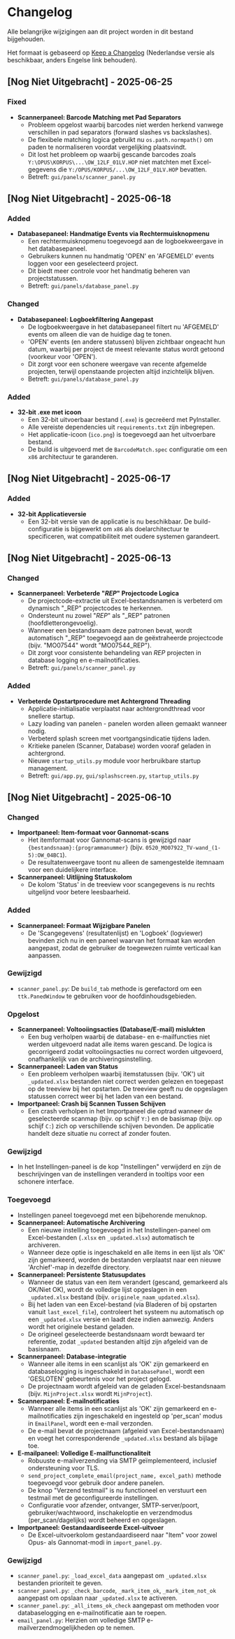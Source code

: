 # Changelog

Alle belangrijke wijzigingen aan dit project worden in dit bestand bijgehouden.

Het formaat is gebaseerd op [Keep a Changelog](https://keepachangelog.com/nl/1.0.0/) (Nederlandse versie als beschikbaar, anders Engelse link behouden).

## [Nog Niet Uitgebracht] - 2025-06-25

### Fixed
- **Scannerpaneel: Barcode Matching met Pad Separators**
  - Probleem opgelost waarbij barcodes niet werden herkend vanwege verschillen in pad separators (forward slashes vs backslashes).
  - De flexibele matching logica gebruikt nu `os.path.normpath()` om paden te normaliseren voordat vergelijking plaatsvindt.
  - Dit lost het probleem op waarbij gescande barcodes zoals `Y:\OPUS\KORPUS\...\OW_12LF_01LV.HOP` niet matchten met Excel-gegevens die `Y:/OPUS/KORPUS/...\OW_12LF_01LV.HOP` bevatten.
  - Betreft: `gui/panels/scanner_panel.py`

## [Nog Niet Uitgebracht] - 2025-06-18

### Added
- **Databasepaneel: Handmatige Events via Rechtermuisknopmenu**
  - Een rechtermuisknopmenu toegevoegd aan de logboekweergave in het databasepaneel.
  - Gebruikers kunnen nu handmatig 'OPEN' en 'AFGEMELD' events loggen voor een geselecteerd project.
  - Dit biedt meer controle voor het handmatig beheren van projectstatussen.
  - Betreft: `gui/panels/database_panel.py`

### Changed
- **Databasepaneel: Logboekfiltering Aangepast**
  - De logboekweergave in het databasepaneel filtert nu 'AFGEMELD' events om alleen die van de huidige dag te tonen.
  - 'OPEN' events (en andere statussen) blijven zichtbaar ongeacht hun datum, waarbij per project de meest relevante status wordt getoond (voorkeur voor 'OPEN').
  - Dit zorgt voor een schonere weergave van recente afgemelde projecten, terwijl openstaande projecten altijd inzichtelijk blijven.
  - Betreft: `gui/panels/database_panel.py`


### Added
- **32-bit .exe met icoon**
  - Een 32-bit uitvoerbaar bestand (`.exe`) is gecreëerd met PyInstaller.
  - Alle vereiste dependencies uit `requirements.txt` zijn inbegrepen.
  - Het applicatie-icoon (`ico.png`) is toegevoegd aan het uitvoerbare bestand.
  - De build is uitgevoerd met de `BarcodeMatch.spec` configuratie om een `x86` architectuur te garanderen.

## [Nog Niet Uitgebracht] - 2025-06-17

### Added
- **32-bit Applicatieversie**
  - Een 32-bit versie van de applicatie is nu beschikbaar. De build-configuratie is bijgewerkt om `x86` als doelarchitectuur te specificeren, wat compatibiliteit met oudere systemen garandeert.

## [Nog Niet Uitgebracht] - 2025-06-13

### Changed
- **Scannerpaneel: Verbeterde "_REP_" Projectcode Logica**
  - De projectcode-extractie uit Excel-bestandsnamen is verbeterd om dynamisch "_REP" projectcodes te herkennen.
  - Ondersteunt nu zowel "_REP_" als "_REP" patronen (hoofdletterongevoelig).
  - Wanneer een bestandsnaam deze patronen bevat, wordt automatisch "_REP" toegevoegd aan de geëxtraheerde projectcode (bijv. "MO07544" wordt "MO07544_REP").
  - Dit zorgt voor consistente behandeling van _REP_ projecten in database logging en e-mailnotificaties.
  - Betreft: `gui/panels/scanner_panel.py`

### Added
- **Verbeterde Opstartprocedure met Achtergrond Threading**
  - Applicatie-initialisatie verplaatst naar achtergrondthread voor snellere startup.
  - Lazy loading van panelen - panelen worden alleen gemaakt wanneer nodig.
  - Verbeterd splash screen met voortgangsindicatie tijdens laden.
  - Kritieke panelen (Scanner, Database) worden vooraf geladen in achtergrond.
  - Nieuwe `startup_utils.py` module voor herbruikbare startup management.
  - Betreft: `gui/app.py`, `gui/splashscreen.py`, `startup_utils.py`

## [Nog Niet Uitgebracht] - 2025-06-10

### Changed
- **Importpaneel: Item-formaat voor Gannomat-scans**
    - Het itemformaat voor Gannomat-scans is gewijzigd naar `{bestandsnaam}:{programmanummer}` (bijv. `0520_MO07922_TV-wand_(1-5):OW_04BC1`).
    - De resultatenweergave toont nu alleen de samengestelde itemnaam voor een duidelijkere interface.
- **Scannerpaneel: Uitlijning Statuskolom**
    - De kolom 'Status' in de treeview voor scangegevens is nu rechts uitgelijnd voor betere leesbaarheid.

### Added
- **Scannerpaneel: Formaat Wijzigbare Panelen**
    - De 'Scangegevens' (resultatenlijst) en 'Logboek' (logviewer) bevinden zich nu in een paneel waarvan het formaat kan worden aangepast, zodat de gebruiker de toegewezen ruimte verticaal kan aanpassen.

### Gewijzigd
- `scanner_panel.py`: De `build_tab` methode is gerefactord om een `ttk.PanedWindow` te gebruiken voor de hoofdinhoudsgebieden.

### Opgelost
- **Scannerpaneel: Voltooiingsacties (Database/E-mail) mislukten**
  - Een bug verholpen waarbij de database- en e-mailfuncties niet werden uitgevoerd nadat alle items waren gescand. De logica is gecorrigeerd zodat voltooiingsacties nu correct worden uitgevoerd, onafhankelijk van de archiveringsinstelling.
- **Scannerpaneel: Laden van Status**
    - Een probleem verholpen waarbij itemstatussen (bijv. 'OK') uit `_updated.xlsx` bestanden niet correct werden gelezen en toegepast op de treeview bij het opstarten. De treeview geeft nu de opgeslagen statussen correct weer bij het laden van een bestand.
- **Importpaneel: Crash bij Scannen Tussen Schijven**
    - Een crash verholpen in het Importpaneel die optrad wanneer de geselecteerde scanmap (bijv. op schijf `Y:`) en de basismap (bijv. op schijf `C:`) zich op verschillende schijven bevonden. De applicatie handelt deze situatie nu correct af zonder fouten.

### Gewijzigd
- In het Instellingen-paneel is de kop "Instellingen" verwijderd en zijn de beschrijvingen van de instellingen veranderd in tooltips voor een schonere interface.

### Toegevoegd
- Instellingen paneel toegevoegd met een bijbehorende menuknop.
- **Scannerpaneel: Automatische Archivering**
  - Een nieuwe instelling toegevoegd in het Instellingen-paneel om Excel-bestanden (`.xlsx` en `_updated.xlsx`) automatisch te archiveren.
  - Wanneer deze optie is ingeschakeld en alle items in een lijst als 'OK' zijn gemarkeerd, worden de bestanden verplaatst naar een nieuwe 'Archief'-map in dezelfde directory.
- **Scannerpaneel: Persistente Statusupdates**
    - Wanneer de status van een item verandert (gescand, gemarkeerd als OK/Niet OK), wordt de volledige lijst opgeslagen in een `_updated.xlsx` bestand (bijv. `originele_naam_updated.xlsx`).
    - Bij het laden van een Excel-bestand (via Bladeren of bij opstarten vanuit `last_excel_file`), controleert het systeem nu automatisch op een `_updated.xlsx` versie en laadt deze indien aanwezig. Anders wordt het originele bestand geladen.
    - De origineel geselecteerde bestandsnaam wordt bewaard ter referentie, zodat `_updated` bestanden altijd zijn afgeleid van de basisnaam.
- **Scannerpaneel: Database-integratie**
    - Wanneer alle items in een scanlijst als 'OK' zijn gemarkeerd en databaselogging is ingeschakeld in `DatabasePanel`, wordt een 'GESLOTEN' gebeurtenis voor het project gelogd.
    - De projectnaam wordt afgeleid van de geladen Excel-bestandsnaam (bijv. `MijnProject.xlsx` wordt `MijnProject`).
- **Scannerpaneel: E-mailnotificaties**
    - Wanneer alle items in een scanlijst als 'OK' zijn gemarkeerd en e-mailnotificaties zijn ingeschakeld en ingesteld op 'per_scan' modus in `EmailPanel`, wordt een e-mail verzonden.
    - De e-mail bevat de projectnaam (afgeleid van Excel-bestandsnaam) en voegt het corresponderende `_updated.xlsx` bestand als bijlage toe.
- **E-mailpaneel: Volledige E-mailfunctionaliteit**
    - Robuuste e-mailverzending via SMTP geïmplementeerd, inclusief ondersteuning voor TLS.
    - `send_project_complete_email(project_name, excel_path)` methode toegevoegd voor gebruik door andere panelen.
    - De knop "Verzend testmail" is nu functioneel en verstuurt een testmail met de geconfigureerde instellingen.
    - Configuratie voor afzender, ontvanger, SMTP-server/poort, gebruiker/wachtwoord, inschakeloptie en verzendmodus (per_scan/dagelijks) wordt beheerd en opgeslagen.
- **Importpaneel: Gestandaardiseerde Excel-uitvoer**
    - De Excel-uitvoerkolom gestandaardiseerd naar "Item" voor zowel Opus- als Gannomat-modi in `import_panel.py`.

### Gewijzigd
- `scanner_panel.py`: `_load_excel_data` aangepast om `_updated.xlsx` bestanden prioriteit te geven.
- `scanner_panel.py`: `_check_barcode`, `_mark_item_ok`, `_mark_item_not_ok` aangepast om opslaan naar `_updated.xlsx` te activeren.
- `scanner_panel.py`: `_all_items_ok_check` aangepast om methoden voor databaselogging en e-mailnotificatie aan te roepen.
- `email_panel.py`: Herzien om volledige SMTP e-mailverzendmogelijkheden op te nemen.
